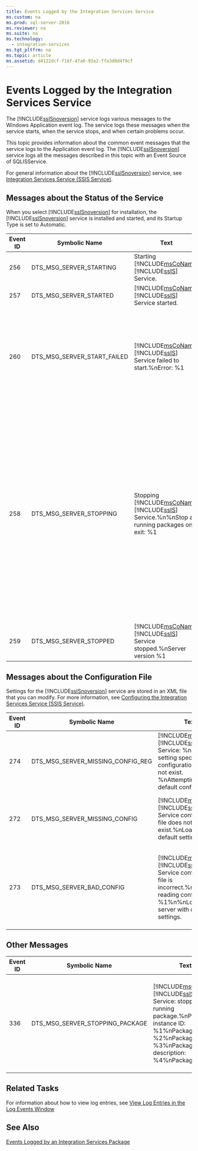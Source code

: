```yaml
---
title: Events Logged by the Integration Services Service
ms.custom: na
ms.prod: sql-server-2016
ms.reviewer: na
ms.suite: na
ms.technology: 
  - integration-services
ms.tgt_pltfrm: na
ms.topic: article
ms.assetid: d4122dcf-f16f-47a0-93a2-ffa3d0d4f9cf
---
```

# Events Logged by the Integration Services Service
  The [!INCLUDE[ssISnoversion](../../Token/Other/ssISnoversion_md.md)] service logs various messages to the Windows Application event log. The service logs these messages when the service starts, when the service stops, and when certain problems occur.  
  
 This topic provides information about the common event messages that the service logs to the Application event log. The [!INCLUDE[ssISnoversion](../../Token/Other/ssISnoversion_md.md)] service logs all the messages described in this topic with an Event Source of SQLISService.  
  
 For general information about the [!INCLUDE[ssISnoversion](../../Token/Other/ssISnoversion_md.md)] service, see [Integration Services Service &#40;SSIS Service&#41;](../../Topics/TopicNameNotContainA/Integration-Services-Service--SSIS-Service-.md).  
  
## Messages about the Status of the Service  
 When you select [!INCLUDE[ssISnoversion](../../Token/Other/ssISnoversion_md.md)] for installation, the [!INCLUDE[ssISnoversion](../../Token/Other/ssISnoversion_md.md)] service is installed and started, and its Startup Type is set to Automatic.  
  
|Event ID|Symbolic Name|Text|Notes|  
|--------------|-------------------|----------|-----------|  
|256|DTS\_MSG\_SERVER\_STARTING|Starting [!INCLUDE[msCoName](../../Token/Other/msCoName_md.md)] [!INCLUDE[ssIS](../../Token/Other/ssIS_md.md)] Service.|The service is about to start.|  
|257|DTS\_MSG\_SERVER\_STARTED|[!INCLUDE[msCoName](../../Token/Other/msCoName_md.md)] [!INCLUDE[ssIS](../../Token/Other/ssIS_md.md)] Service started.|The service started.|  
|260|DTS\_MSG\_SERVER\_START\_FAILED|[!INCLUDE[msCoName](../../Token/Other/msCoName_md.md)] [!INCLUDE[ssIS](../../Token/Other/ssIS_md.md)] Service failed to start.%nError: %1|The service was not able to start. This inability to start might be the result of a damaged installation or an inappropriate service account.|  
|258|DTS\_MSG\_SERVER\_STOPPING|Stopping [!INCLUDE[msCoName](../../Token/Other/msCoName_md.md)] [!INCLUDE[ssIS](../../Token/Other/ssIS_md.md)] Service.%n%nStop all running packages on exit: %1|The service is stopping, and if you configure the service to do this, will stop all running packages. You can set a true or false value in the configuration file that determines whether the service stops running packages when the service itself stops. The message for this event includes the value of this setting.|  
|259|DTS\_MSG\_SERVER\_STOPPED|[!INCLUDE[msCoName](../../Token/Other/msCoName_md.md)] [!INCLUDE[ssIS](../../Token/Other/ssIS_md.md)] Service stopped.%nServer version %1|The service stopped.|  
  
## Messages about the Configuration File  
 Settings for the [!INCLUDE[ssISnoversion](../../Token/Other/ssISnoversion_md.md)] service are stored in an XML file that you can modify. For more information, see [Configuring the Integration Services Service &#40;SSIS Service&#41;](../../Topics/TopicNameNotContainA/Configuring-the-Integration-Services-Service--SSIS-Service-.md).  
  
|Event ID|Symbolic Name|Text|Notes|  
|--------------|-------------------|----------|-----------|  
|274|DTS\_MSG\_SERVER\_MISSING\_CONFIG\_REG|[!INCLUDE[msCoName](../../Token/Other/msCoName_md.md)] [!INCLUDE[ssIS](../../Token/Other/ssIS_md.md)] Service: %nRegistry setting specifying configuration file does not exist. %nAttempting to load default config file.|The Registry entry that contains the path of the configuration file does not exist or is empty.|  
|272|DTS\_MSG\_SERVER\_MISSING\_CONFIG|[!INCLUDE[msCoName](../../Token/Other/msCoName_md.md)] [!INCLUDE[ssIS](../../Token/Other/ssIS_md.md)] Service configuration file does not exist.%nLoading with default settings.|The configuration file itself does not exist at the specified location.|  
|273|DTS\_MSG\_SERVER\_BAD\_CONFIG|[!INCLUDE[msCoName](../../Token/Other/msCoName_md.md)] [!INCLUDE[ssIS](../../Token/Other/ssIS_md.md)] Service configuration file is incorrect.%nError reading config file: %1%n%nLoading server with default settings.|The configuration file could not be read or is not valid. This error might be the result of an XML syntax error in the file.|  
  
## Other Messages  
  
|Event ID|Symbolic Name|Text|Notes|  
|--------------|-------------------|----------|-----------|  
|336|DTS\_MSG\_SERVER\_STOPPING\_PACKAGE|[!INCLUDE[msCoName](../../Token/Other/msCoName_md.md)] [!INCLUDE[ssIS](../../Token/Other/ssIS_md.md)] Service: stopping running package.%nPackage instance ID: %1%nPackage ID: %2%nPackage name: %3%nPackage description: %4%nPackage|The service is trying to stop a running package. You can monitor and stop running packages in [!INCLUDE[ssManStudio](../../Token/Other/ssManStudio_md.md)]. For information about how to manage packages in [!INCLUDE[ssManStudio](../../Token/Other/ssManStudio_md.md)], see [Package Management &#40;SSIS Service&#41;](../../Topics/TopicNameNotContainA/Package-Management--SSIS-Service-.md).|  
  
## Related Tasks  
 For information about how to view log entries, see [View Log Entries in the Log Events Window](../../Topics/TopicNameNotContainA/View-Log-Entries-in-the-Log-Events-Window.md)  
  
## See Also  
 [Events Logged by an Integration Services Package](../../Topics/TopicNameNotContainA/Events-Logged-by-an-Integration-Services-Package.md)  
  
  
